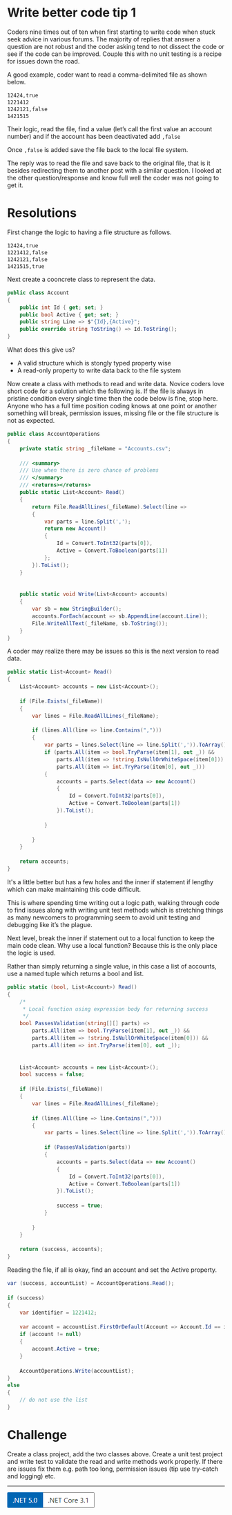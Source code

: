 # Write better code tip 1

 Coders nine times out of ten when first starting to write code when stuck seek advice in various forums. The majority of replies that answer a question are not robust and the coder asking tend to not dissect the code or see if the code can be improved. Couple this with no unit testing is a recipe for issues down the road.

 A good example, coder want to read a comma-delimited file as shown below.

 ```
 12424,true
1221412
1242121,false
1421515
```
Their logic, read the file, find a value (let’s call the first value an account number) and if the account has been deactivated add `,false`

Once `,false` is added save the file back to the local file system.

The reply was to read the file and save back to the original file, that is it besides redirecting them to another post with a similar question. I looked at the other question/response and know full well the coder was not going to get it.

# Resolutions

First change the logic to having a file structure as follows.

```
12424,true
1221412,false
1242121,false
1421515,true
```

Next create a cooncrete class to represent the data.

```csharp
public class Account 
{
    public int Id { get; set; }
    public bool Active { get; set; }
    public string Line => $"{Id},{Active}";
    public override string ToString() => Id.ToString();
}
```

What does this give us?

- A valid structure which is stongly typed property wise
- A read-only property to write data back to the file system


Now create a class with methods to read and write data. Novice coders love short code for a solution which the following is. If the file is always in pristine condition every single time then the code below is fine, stop here. Anyone who has a full time position coding knows at one point or another something will break, permission issues, missing file or the file structure is not as expected.

```csharp
public class AccountOperations
{
    private static string _fileName = "Accounts.csv";

    /// <summary>
    /// Use when there is zero chance of problems
    /// </summary>
    /// <returns></returns>
    public static List<Account> Read()
    {
        return File.ReadAllLines(_fileName).Select(line =>
        {
            var parts = line.Split(',');
            return new Account()
            {
                Id = Convert.ToInt32(parts[0]),
                Active = Convert.ToBoolean(parts[1])
            };
        }).ToList();
    }


    public static void Write(List<Account> accounts)
    {
        var sb = new StringBuilder();
        accounts.ForEach(account => sb.AppendLine(account.Line));
        File.WriteAllText(_fileName, sb.ToString());
    }
}
```

A coder may realize there may be issues so this is the next version to read data.

```csharp
public static List<Account> Read()
{
    List<Account> accounts = new List<Account>();

    if (File.Exists(_fileName))
    {
        var lines = File.ReadAllLines(_fileName);

        if (lines.All(line => line.Contains(",")))
        {
            var parts = lines.Select(line => line.Split(',')).ToArray();
            if (parts.All(item => bool.TryParse(item[1], out _)) && 
                parts.All(item => !string.IsNullOrWhiteSpace(item[0])) && 
                parts.All(item => int.TryParse(item[0], out _)))
            {
                accounts = parts.Select(data => new Account()
                {
                    Id = Convert.ToInt32(parts[0]),
                    Active = Convert.ToBoolean(parts[1])
                }).ToList();

            }

        }
    }

    return accounts;
}
```

It's a little better but has a few holes and the inner if statement if lengthy which can make maintaining this code difficult.

This is where spending time writing out a logic path, walking through code to find issues along with writing unit test methods which is stretching things as many newcomers to programming seem to avoid unit testing and debugging like it’s the plague.

Next level, break the inner if statement out to a local function to keep the main code clean. Why use a local function? Because this is the only place the logic is used.

Rather than simply returning a single value, in this case a list of accounts, use a named tuple which returns a bool and list.

```csharp
public static (bool, List<Account>) Read()
{
    /*
     * Local function using expression body for returning success
     */
    bool PassesValidation(string[][] parts) =>
        parts.All(item => bool.TryParse(item[1], out _)) && 
        parts.All(item => !string.IsNullOrWhiteSpace(item[0])) && 
        parts.All(item => int.TryParse(item[0], out _));


    List<Account> accounts = new List<Account>();
    bool success = false;
    
    if (File.Exists(_fileName))
    {
        var lines = File.ReadAllLines(_fileName);

        if (lines.All(line => line.Contains(",")))
        {
            var parts = lines.Select(line => line.Split(',')).ToArray();
            
            if (PassesValidation(parts))
            {
                accounts = parts.Select(data => new Account()
                {
                    Id = Convert.ToInt32(parts[0]),
                    Active = Convert.ToBoolean(parts[1])
                }).ToList();

                success = true;
            }
            
        }
    }

    return (success, accounts);
}
```

Reading the file, if all is okay, find an account and set the Active property.

```csharp
var (success, accountList) = AccountOperations.Read();

if (success)
{
    var identifier = 1221412;

    var account = accountList.FirstOrDefault(Account => Account.Id == identifier);
    if (account != null)
    {
        account.Active = true;
    }

    AccountOperations.Write(accountList);
}
else
{
    // do not use the list
}
```

# Challenge

Create a class project, add the two classes above. Create a unit test project and write test to validate the read and write methods work properly. If there are issues fix them e.g. path too long, permission issues (tip use try-catch and logging) etc.

---


![Versions.png](.\Versions.png)






